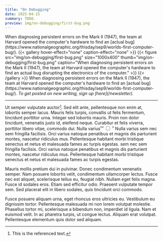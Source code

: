 ```yaml
---
title: "On Debugging"
date: 2025-04-15
summary: TODO.
preview: img/on-debugging/first-bug.png
---
```


<span class="marginnote">
  When diagnosing persistent errors on the Mark II (1947), the team at Harvard
  opened the computer's hardware to find an [actual bug](https://www.nationalgeographic.org/thisday/sep9/worlds-first-computer-bug/).
</span>
{{< gallery hover-effect="none" caption-effect="none" >}}
  {{< figure src="img/on-debugging/first-bug.png" size="1000x400" thumb="img/on-debugging/first-bug.png" caption="When diagnosing persistent errors on the Mark II (1947), the team at Harvard opened the computer's hardware to find an actual bug disrupting the electronics of the computer." >}}
{{< /gallery >}}
<span class="collapsed-marginnote">
  When diagnosing persistent errors on the Mark II (1947), the team at Harvard
  opened the computer's hardware to find an [actual bug](https://www.nationalgeographic.org/thisday/sep9/worlds-first-computer-bug/).
</span>

<em>
To get posted on new writing, sign up [here](/newsletter).
</em>

---

Ut semper vulputate auctor[^ref]. Sed elit ante, pellentesque non enim at, lobortis
semper lacus. Mauris felis turpis, convallis ut felis fermentum, tincidunt
porttitor urna. Integer sed lobortis mauris. Proin non dolor tincidunt,
venenatis justo id, eleifend neque. Curabitur et felis viverra, porttitor
libero vitae, commodo dui. Nulla varius<sup class="sup-inline">&dagger;</sup><label for="another-named-reference" class="margin-toggle"><sup>&dagger;</sup></label>
<input type="checkbox" id="another-named-reference" class="margin-toggle"/>
<span class="marginnote">
<sup>&dagger;</sup> Nulla varius sem nec sem fringilla facilisis. Orci varius
natoque penatibus et magnis dis parturient montes, nascetur ridiculus mus.
Pellentesque habitant morbi tristique senectus et netus et malesuada fames ac
turpis egestas.
</span>
sem nec sem fringilla facilisis. Orci
varius natoque penatibus et magnis dis parturient montes, nascetur ridiculus
mus. Pellentesque habitant morbi tristique senectus et netus et malesuada fames
ac turpis egestas.

Mauris mollis pretium dui in pulvinar. Donec condimentum venenatis semper. Nam
posuere lobortis velit, condimentum ullamcorper lectus. Fusce nec est aliquet,
scelerisque tellus eu, feugiat nibh. Nullam eget felis magna. Fusce id sodales
eros. Etiam sed efficitur odio. Praesent vulputate tempor sem. Sed placerat
elit in libero sodales, quis tincidunt orci commodo.

Fusce posuere aliquam urna, eget rhoncus eros ultricies eu. Vestibulum eu
dignissim tortor. Pellentesque malesuada mi non lorem volutpat molestie.
Phasellus tortor mi, scelerisque a bibendum non, imperdiet id ligula. Nam et
euismod velit. In ac pharetra turpis, ut congue lectus. Aliquam erat volutpat.
Pellentesque elementum quis dolor sed aliquam.

<style>
sup, sub {
  vertical-align: baseline;
  position: relative;
  top: -0.4em;
}
@media (max-width: 850px) {
  .sup-inline {
    display: none;
  }
}
</style>

[^ref]: This is the referenced text.
